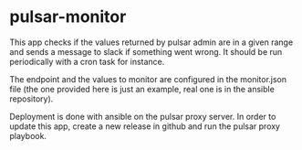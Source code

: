 # pulsar-monitor

This app checks if the values returned by pulsar admin are in a given range and sends a message to slack if something went wrong. It should be run periodically with a cron task for instance.

The endpoint and the values to monitor are configured in the monitor.json file (the one provided here is just an example, real one is in the ansible repository).

Deployment is done with ansible on the pulsar proxy server. In order to update this app, create a new release in github and run the pulsar proxy playbook.

